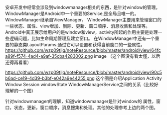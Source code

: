 安卓开发中经常会涉及到windowmanager相关的东西，是针对window的管理。
WindowManager是Android中一个重要的Service,是全局且唯一的。WindowManager继承自ViewManager。
WindowManager主要用来管理窗口的一些状态、属性、view增加、删除、更新、窗口顺序、消息收集和处理等。Android中真正展示给用户的是window和view，activity所起的作用主要是处理一些逻辑问题，比如生命周期管理及建立窗口。
在WindowManager中还有一个重要的静态类LayoutParams.通过它可以设置和获得当前窗口的一些属性。
https://github.com/wzp09tjlg/noteResource/blob/master/android/view/64fca89f-f574-4ad4-a9af-35cba4283002.png
 image （这个图没有看太懂，以后还得再看看）

https://github.com/wzp09tjlg/noteResource/blob/master/android/view/90c5b6ad-ce19-4d39-b3bf-e042a9e44255.png
这个图是介绍Application Activity  Window Session windowState WindowManagerService之间的关系（比较好理解的一个图）

针对windowmanager的理解，知道windowmanager是针对window的 属性，窗口，状态，更新，窗口顺序，消息搜集和处理。其他的处理参考上边的两个图。